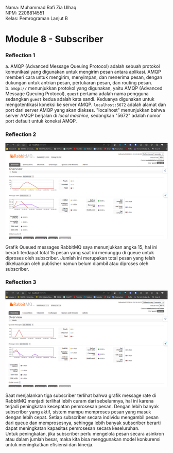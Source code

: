 Nama: Muhammad Rafi Zia Ulhaq<br>
NPM: 2206814551<br>
Kelas: Pemrograman Lanjut B<br>

# Module 8 - Subscriber

### Reflection 1
a. AMQP (Advanced Message Queuing Protocol) adalah sebuah protokol komunikasi yang digunakan untuk mengirim pesan antara aplikasi. AMQP memberi cara untuk mengirim, menyimpan, dan menerima pesan, dengan dukungan untuk antrian pesan, pertukaran pesan, dan routing pesan.<br>
b. `amqp://` menunjukkan protokol yang digunakan, yaitu AMQP (Advanced Message Queuing Protocol), `guest` pertama adalah nama pengguna sedangkan `guest` kedua adalah kata sandi. Keduanya digunakan untuk mengotentikasi koneksi ke server AMQP. `localhost:5672` adalah alamat dan port dari server AMQP yang akan diakses. "localhost" menunjukkan bahwa server AMQP berjalan di _local machine_, sedangkan "5672" adalah nomor port default untuk koneksi AMQP.

### Reflection 2
![alt text](https://github.com/rafizia/module-8-subscriber/blob/master/image/RabbitMQ-Slow-1.png?raw=true)

Grafik Queued messages RabbitMQ saya menunjukkan angka 15, hal ini berarti terdapat total 15 pesan yang saat ini menunggu di queue untuk diproses oleh subscriber. Jumlah ini merupakan total pesan yang telah dikeluarkan oleh publisher namun belum diambil atau diproses oleh subscriber.

### Reflection 3
![alt text](https://github.com/rafizia/module-8-subscriber/blob/master/image/RabbitMQ-Slow-2.png?raw=true)

Saat menjalankan tiga subscriber terlihat bahwa grafik message rate di RabbitMQ menjadi terlihat lebih curam dari sebelumnya, hal ini karena terjadi peningkatan kecepatan pemrosesan pesan. Dengan lebih banyak subscriber yang aktif, sistem mampu memproses pesan yang masuk dengan lebih cepat. Setiap subscriber secara individu mengambil pesan dari queue dan memprosesnya, sehingga lebih banyak subscriber berarti dapat meningkatan kapasitas pemrosesan secara keseluruhan.<br>
Untuk peningkatan, jika subscriber perlu mengelola pesan secara asinkron atau dalam jumlah besar, maka kita bisa menggunakan model konkurensi untuk meningkatkan efisiensi dan kinerja.